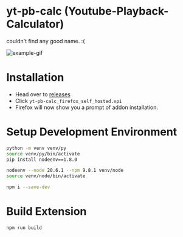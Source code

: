 # yt-pb-calc (Youtube-Playback-Calculator)

couldn't find any good name. :(

![example-gif](https://raw.githubusercontent.com/kurtnettle/yt-pb-calc/main/assets/example.gif)

# Installation

+ Head over to [releases](https://github.com/kurtnettle/yt-pb-calc/releases)
+ Click `yt-pb-calc_firefox_self_hosted.xpi`
+ Firefox will now show you a prompt of addon installation.

# Setup Development Environment 
```sh
python -m venv venv/py
source venv/py/bin/activate
pip install nodeenv==1.8.0

nodeenv --node 20.6.1 --npm 9.8.1 venv/node
source venv/node/bin/activate

npm i --save-dev
```

# Build Extension
```
npm run build
```

